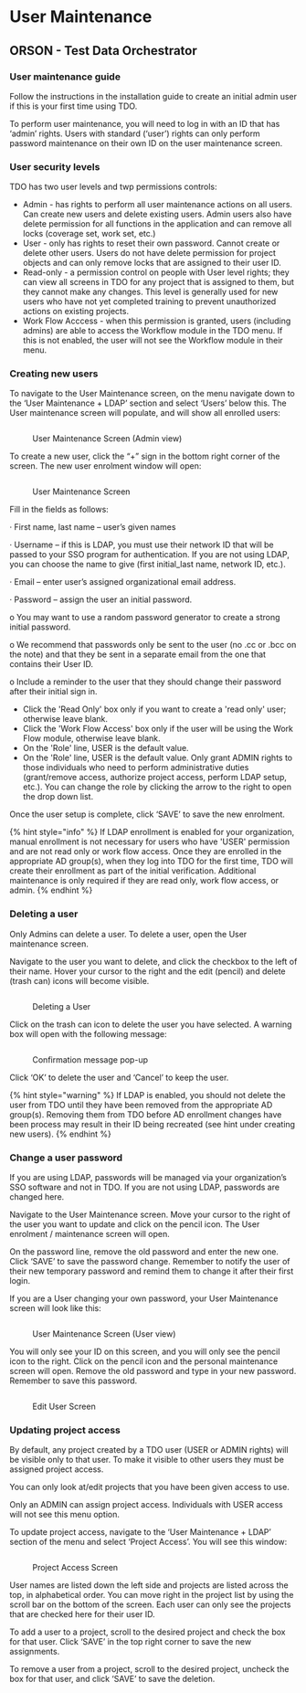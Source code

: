 # User Maintenance

## ORSON - Test Data Orchestrator

### User maintenance guide&#x20;

Follow the instructions in the installation guide to create an initial admin user if this is your first time using TDO.

&#x20;

To perform user maintenance, you will need to log in with an ID that has ‘admin’ rights.  Users with standard (‘user’) rights can only perform password maintenance on their own ID on the user maintenance screen.

&#x20;

### User security levels

TDO has two user levels and twp permissions controls:

* Admin - has rights to perform all user maintenance actions on all users.  Can create new users and delete existing users.  Admin users also have delete permission for all functions in the application and can remove all locks (coverage set, work set, etc.)
* User - only has rights to reset their own password.  Cannot create or delete other users.  Users do not have delete permission for project objects and can only remove locks that are assigned to their user ID.
* Read-only - a permission control on people with User level rights; they can view all screens in TDO for any project that is assigned to them, but they cannot make any changes.  This level is generally used for new users who have not yet completed training to prevent unauthorized actions on existing projects.
* Work Flow Acccess - when this permission is granted, users (including admins) are able to access the Workflow module in the TDO menu.  If this is not enabled, the user will not see the Workflow module in their menu.

### &#x20;Creating new users

To navigate to the User Maintenance screen, on the menu navigate down to the ‘User Maintenance + LDAP’ section and select ‘Users’ below this.  The User maintenance screen will populate, and will show all enrolled users:

&#x20;

<figure><img src="../../../.gitbook/assets/image (351).png" alt=""><figcaption><p>User Maintenance Screen (Admin view)</p></figcaption></figure>

&#x20;

To create a new user, click the “+” sign in the bottom right corner of the screen.  The new user enrolment window will open:

&#x20;&#x20;

<figure><img src="../../../.gitbook/assets/image (792).png" alt=""><figcaption><p>User Maintenance Screen</p></figcaption></figure>

Fill in the fields as follows:

·       First name, last name – user’s given names

·       Username – if this is LDAP, you must use their network ID that will be passed to your SSO program for authentication.  If you are not using LDAP, you can choose the name to give (first initial\_last name, network ID, etc.).

·       Email – enter user’s assigned organizational email address.

·       Password – assign the user an initial password.

o   You may want to use a random password generator to create a strong initial password.

o   We recommend that passwords only be sent to the user (no .cc or .bcc on the note) and that they be sent in a separate email from the one that contains their User ID.

o   Include a reminder to the user that they should change their password after their initial sign in.

* Click the 'Read Only' box only if you want to create a 'read only' user; otherwise leave blank.
* Click the 'Work Flow Access' box only if the user will be using the Work Flow module, otherwise leave blank.
* On the 'Role' line, USER is the default value.
* On the 'Role' line, USER is the default value.  Only grant ADMIN rights to those individuals who need to perform administrative duties (grant/remove access, authorize project access, perform LDAP setup, etc.).  You can change the role by clicking the arrow to the right to open the drop down list.

Once the user setup is complete, click ‘SAVE’ to save the new enrolment.

{% hint style="info" %}
If LDAP enrollment is enabled for your organization, manual enrollment is not necessary for users who have 'USER' permission and are not read only or work flow access.  Once they are enrolled in the appropriate AD group(s), when they log into TDO for the first time, TDO will create their enrollment as part of the initial verification.  Additional maintenance is only required if they are read only, work flow access, or admin.
{% endhint %}

&#x20;

### Deleting a user

Only Admins can delete a user. To delete a user, open the User maintenance screen.&#x20;

&#x20;

Navigate to the user you want to delete, and click the checkbox to the left of their name.  Hover your cursor to the right and the edit (pencil) and delete (trash can) icons will become visible.

&#x20;

<figure><img src="../../../.gitbook/assets/image (353).png" alt=""><figcaption><p>Deleting a User</p></figcaption></figure>

&#x20;

Click on the trash can icon to delete the user you have selected.  A warning box will open with the following message:

&#x20;

<figure><img src="../../../.gitbook/assets/image (354).png" alt=""><figcaption><p>Confirmation message pop-up</p></figcaption></figure>

&#x20;

Click ‘OK’ to delete the user and ‘Cancel’ to keep the user.

{% hint style="warning" %}
If LDAP is enabled, you should not delete the user from TDO until they have been removed from the appropriate AD group(s).  Removing them from TDO before AD enrollment changes have been process may result in their ID being recreated (see hint under creating new users).
{% endhint %}

&#x20;

### Change a user password

If you are using LDAP, passwords will be managed via your organization’s SSO software and not in TDO.  If you are not using LDAP, passwords are changed here.

&#x20;

Navigate to the User Maintenance screen.  Move your cursor to the right of the user you want to update and click on the pencil icon.  The User enrolment / maintenance screen will open.&#x20;

&#x20;

On the password line, remove the old password and enter the new one.  Click ‘SAVE’ to save the password change.  Remember to notify the user of their new temporary password and remind them to change it after their first login.

&#x20;

If you are a User changing your own password, your User Maintenance screen will look like this:

&#x20;

<figure><img src="../../../.gitbook/assets/image (355).png" alt=""><figcaption><p>User Maintenance Screen (User view)</p></figcaption></figure>

&#x20;

You will only see your ID on this screen, and you will only see the pencil icon to the right.  Click on the pencil icon and the personal maintenance screen will open.  Remove the old password and type in your new password.  Remember to save this password.

&#x20;

<figure><img src="../../../.gitbook/assets/image (356).png" alt=""><figcaption><p>Edit User Screen</p></figcaption></figure>

### Updating project access

By default, any project created by a TDO user (USER or ADMIN rights) will be visible only to that user.  To make it visible to other users they must be assigned project access.

&#x20;

You can only look at/edit projects that you have been given access to use.&#x20;

&#x20;

Only an ADMIN can assign project access.  Individuals with USER access will not see this menu option.

&#x20;

To update project access, navigate to the ‘User Maintenance + LDAP’ section of the menu and select ‘Project Access’.  You will see this window:

&#x20;

<figure><img src="../../../.gitbook/assets/image (357).png" alt=""><figcaption><p>Project Access Screen</p></figcaption></figure>

&#x20;

User names are listed down the left side and projects are listed across the top, in alphabetical order.  You can move right in the project list by using the scroll bar on the bottom of the screen. Each user can only see the projects that are checked here for their user ID.

&#x20;

To add a user to a project, scroll to the desired project and check the box for that user.  Click ‘SAVE’ in the top right corner to save the new assignments.

&#x20;

To remove a user from a project, scroll to the desired project, uncheck the box for that user, and click ‘SAVE’ to save the deletion.

